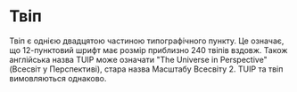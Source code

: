# Твіп

Твіп є однією двадцятою частиною типографічного пункту. Це означає, що
12-пунктовий шрифт має розмір приблизно 240 твіпів вздовж. Також англійська
назва TUIP може означати "The Universe in Perspective" (Всесвіт у Перспективі),
стара назва Масштабу Всесвіту 2. TUIP та твіп вимовляються однаково.
